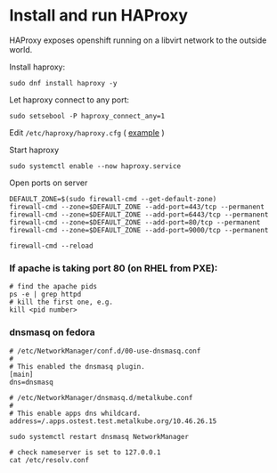 # Install and run HAProxy

HAProxy exposes openshift running on a libvirt network to the outside world.

Install haproxy:
```
sudo dnf install haproxy -y
```

Let haproxy connect to any port:
```
sudo setsebool -P haproxy_connect_any=1
```

Edit `/etc/haproxy/haproxy.cfg`
( [example](/haproxy/haproxy.cfg) )

Start haproxy
```
sudo systemctl enable --now haproxy.service
```

Open ports on server
```
DEFAULT_ZONE=$(sudo firewall-cmd --get-default-zone)
firewall-cmd --zone=$DEFAULT_ZONE --add-port=443/tcp --permanent
firewall-cmd --zone=$DEFAULT_ZONE --add-port=6443/tcp --permanent
firewall-cmd --zone=$DEFAULT_ZONE --add-port=80/tcp --permanent
firewall-cmd --zone=$DEFAULT_ZONE --add-port=9000/tcp --permanent

firewall-cmd --reload
```

### If apache is taking port 80 (on RHEL from PXE):
```
# find the apache pids
ps -e | grep httpd
# kill the first one, e.g.
kill <pid number>
```

### dnsmasq on fedora

```
# /etc/NetworkManager/conf.d/00-use-dnsmasq.conf
#
# This enabled the dnsmasq plugin.
[main]
dns=dnsmasq
```
```
# /etc/NetworkManager/dnsmasq.d/metalkube.conf
#
# This enable apps dns whildcard.
address=/.apps.ostest.test.metalkube.org/10.46.26.15
```
```
sudo systemctl restart dnsmasq NetworkManager
```
```
# check nameserver is set to 127.0.0.1
cat /etc/resolv.conf
```
